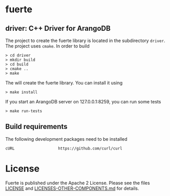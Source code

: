 # fuerte

## driver: C++ Driver for ArangoDB

The project to create the fuerte library is located in the
subdirectory `driver`. The project uses `cmake`. In order to
build

```
> cd driver
> mkdir build
> cd build
> cmake ..
> make
```

The will create the fuerte library. You can install it using

```
> make install
```

If you start an ArangoDB server on 127.0.0.1:8259, you can run
some tests

```
> make run-tests
```


## Build requirements

The following development packages need to be installed

    cURL                   https://github.com/curl/curl

# License

Fuerte is published under the Apache 2 License. Please see
the files [LICENSE](LICENSE) and
[LICENSES-OTHER-COMPONENTS.md](LICENSES-OTHER-COMPONENTS.md)
for details.

